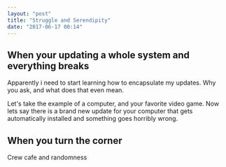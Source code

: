 ```yaml
---
layout: "post"
title: "Struggle and Serendipity"
date: "2017-06-17 00:14"
---
```


## When your updating a whole system and everything breaks

Apparently i need to start learning how to encapsulate my updates. Why you ask, and what does that even mean.

Let's take the example of a computer, and your favorite video game. Now lets say there is a brand new update for your computer that gets automatically installed and something goes horribly wrong. 

## When you turn the corner

Crew cafe and randomness
